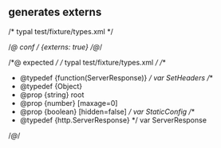 ## generates externs
/* typal test/fixture/types.xml */


/*@ conf */
{externs: true}
/*@*/

/*@ expected */
/* typal test/fixture/types.xml */
/**
 * @typedef {function(ServerResponse)}
 */
var SetHeaders
/**
 * @typedef {Object}
 * @prop {string} root
 * @prop {number} [maxage=0]
 * @prop {boolean} [hidden=false]
 */
var StaticConfig
/**
 * @typedef {http.ServerResponse}
 */
var ServerResponse

/*@*/